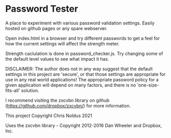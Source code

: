 # Password Tester
A place to experiment with various password validation settings. Easily hosted on github pages or any spare webserver. 

Open index.html in a browser and try different passwords to get a feel for how the current settings will affect the strength meter.

Strength caclulation is done in password_checker.js. Try changing some of the default level values to see what impact it has.

DISCLAIMER: The author does not in any way suggest that the default settings in this project are 'secure', or that those settings are appropriate for use in any real world applications! The appropriate password policy for a given application will depend on many factors, and there is no 'one-size-fits-all' solution. 

I recommend visiting the zxcvbn library on github (https://github.com/dropbox/zxcvbn/) for more information.

This project Copyright Chris Noldus 2021

Uses the zxcvbn library - Copyright 2012-2016 Dan Wheeler and Dropbox, Inc.